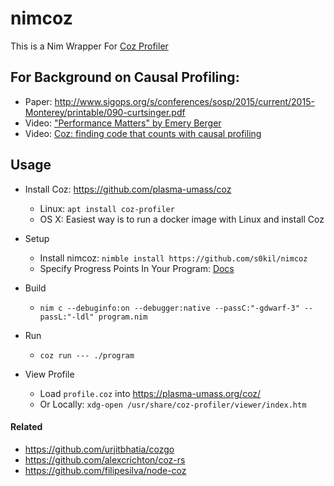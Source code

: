 # nimcoz

This is a Nim Wrapper For [Coz Profiler](https://github.com/plasma-umass/coz)

## For Background on Causal Profiling:

- Paper: http://www.sigops.org/s/conferences/sosp/2015/current/2015-Monterey/printable/090-curtsinger.pdf
- Video: ["Performance Matters" by Emery Berger](https://www.youtube.com/watch?v=r-TLSBdHe1A)
- Video: [Coz: finding code that counts with causal profiling](https://www.youtube.com/watch?v=jE0V-p1odPg)

## Usage

- Install Coz: https://github.com/plasma-umass/coz

  - Linux: `apt install coz-profiler`
  - OS X: Easiest way is to run a docker image with Linux and install Coz

- Setup
  - Install nimcoz: `nimble install https://github.com/s0kil/nimcoz`
  - Specify Progress Points In Your Program: [Docs](https://s0kil.github.io/nimcoz/index.html)

- Build

  - `nim c --debuginfo:on --debugger:native --passC:"-gdwarf-3" --passL:"-ldl" program.nim`

- Run

  - `coz run --- ./program`

- View Profile
  - Load `profile.coz` into https://plasma-umass.org/coz/
  - Or Locally: `xdg-open /usr/share/coz-profiler/viewer/index.htm`

#### Related

- https://github.com/urjitbhatia/cozgo
- https://github.com/alexcrichton/coz-rs
- https://github.com/filipesilva/node-coz
